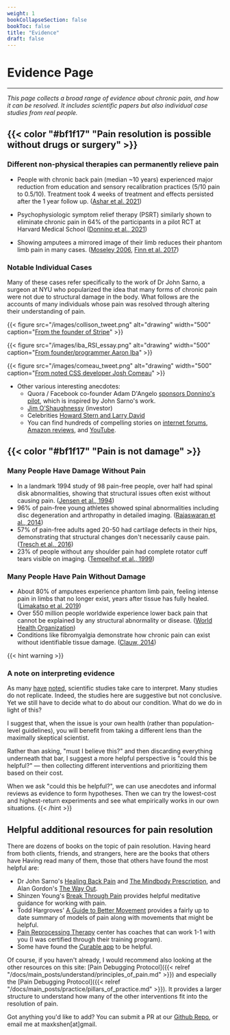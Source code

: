 ```yaml
---
weight: 1
bookCollapseSection: false
bookToc: false
title: "Evidence"
draft: false
---
```


# Evidence Page
---
*This page collects a broad range of evidence about chronic pain, and how it can be resolved. It includes scientific papers but also individual case studies from real people.*





## {{< color "#bf1f17" "Pain resolution is possible without drugs or surgery" >}} 

### Different non-physical therapies can permanently relieve pain

- People with chronic back pain (median ~10 years) experienced major reduction from education and sensory recalibration practices (5/10 pain to 0.5/10). Treatment took 4 weeks of treatment and effects persisted after the 1 year follow up. ([Ashar et al. 2021](https://watermark.silverchair.com/jamapsychiatry_ashar_2021_oi_210060_1640022091.64193.pdf))

- Psychophysiologic symptom relief therapy (PSRT) similarly shown to eliminate chronic pain in 64% of the participants in a pilot RCT at Harvard Medical School ([Donnino et al., 2021](https://journals.lww.com/painrpts/fulltext/2021/09000/Psychophysiologic_symptom_relief_therapy_for.13.aspx))

- Showing amputees a mirrored image of their limb reduces their phantom limb pain in many cases. ([Moseley 2006](http://mirrorboxtherapy.com/2.Moseley_4.pdf), [Finn et al. 2017](https://www.frontiersin.org/journals/neurology/articles/10.3389/fneur.2017.00267/full))




### Notable Individual Cases

Many of these cases refer specifically to the work of Dr John Sarno, a surgeon at NYU who popularized the idea that many forms of chronic pain were not due to structural damage in the body. What follows are the accounts of many individuals whose pain was resolved through altering their understanding of pain.

{{< figure src="/images/collison_tweet.png" alt="drawing" width="500" caption="[From the founder of Stripe](https://x.com/patrickc/status/1559737765566173185?lang=en)" >}}

{{< figure src="/images/iba_RSI_essay.png" alt="drawing" width="500" caption="[From founder/programmer Aaron Iba](https://aaroniba.net/how-i-cured-my-rsi-pain)" >}}


{{< figure src="/images/comeau_tweet.png" alt="drawing" width="500" caption="[From noted CSS developer Josh Comeau](https://twitter.com/JoshWComeau/status/1379438688602570753)" >}}


- Other various interesting anecdotes:
    -  Quora / Facebook co-founder Adam D'Angelo [sponsors Donnino's pilot](https://dangelo.quora.com/Scientific-Evidence-for-the-Sarno-Method), which is inspired by John Sarno's work.
    -  [Jim O'Shaughnessy](https://www.infiniteloopspodcast.com/liz-wallenstein-dr-michael-donnino-the-mind-body-connection-ep126/) (investor)
    - Celebrities [Howard Stern and Larry David](https://www.youtube.com/watch?v=rSKAlCZ_ef8) 
    -  You can find hundreds of compelling stories on [internet forums](https://www.tmswiki.org/forum/forums/success-stories-subforum.27/), [Amazon reviews](https://www.amazon.com/Healing-Back-Pain-Mind-Body-Connection/dp/0446392308/), and [YouTube](https://www.youtube.com/watch?v=ueDnetk5Xv8&list=PLDg8qyEOq_F66xAVlZIDV9H1Ce3J4WJtn).


## {{< color "#bf1f17" "Pain is not damage" >}} 

### Many People Have Damage Without Pain

- In a landmark 1994 study of 98 pain-free people, over half had spinal disk abnormalities, showing that structural issues often exist without causing pain. ([Jensen et al., 1994](https://www.nejm.org/doi/full/10.1056/nejm199407143310201))
- 96% of pain-free young athletes showed spinal abnormalities including disc degeneration and arthropathy in detailed imaging. ([Rajaswaran et al., 2014](https://academic.oup.com/pmj/article-abstract/90/1068/576/6992145?))
- 57% of pain-free adults aged 20-50 had cartilage defects in their hips, demonstrating that structural changes don't necessarily cause pain. ([Tresch et al., 2016](https://onlinelibrary.wiley.com/doi/pdfdirect/10.1002/jmri.25565))
- 23% of people without any shoulder pain had complete rotator cuff tears visible on imaging. ([Tempelhof et al., 1999](https://www.sciencedirect.com/science/article/abs/pii/S1058274699901489))

### Many People Have Pain Without Damage

- About 80% of amputees experience phantom limb pain, feeling intense pain in limbs that no longer exist, years after tissue has fully healed. ([Limakatso et al. 2019](https://journals.plos.org/plosone/article/file?id=10.1371/journal.pone.0240431&type=printable))
- Over 550 million people worldwide experience lower back pain that cannot be explained by any structural abnormality or disease. ([World Health Organization](https://www.who.int/news-room/fact-sheets/detail/low-back-pain))
- Conditions like fibromyalgia demonstrate how chronic pain can exist without identifiable tissue damage. ([Clauw, 2014](https://watermark.silverchair.com/jxr140001.pdf))

{{< hint warning >}}
### A note on interpreting evidence
As many [have](https://slatestarcodex.com/2014/12/12/beware-the-man-of-one-study/) [noted](https://journals.plos.org/plosmedicine/article?id=10.1371/journal.pmed.0020124&kuid=6129b2e2-a57d-49d7-ab1d-87620d9ab0df), scientific studies take care to interpret. Many studies do not replicate. Indeed, the studies here are suggestive but not conclusive. Yet we still have to decide what to do about our condition. What do we do in light of this?

I suggest that, when the issue is your own health (rather than population-level guidelines), you will benefit from taking a different lens than the maximally skeptical scientist. 

Rather than asking, "must I believe this?" and then discarding everything underneath that bar, I suggest a more helpful perspective is "could this be helpful?" — then collecting different interventions and prioritizing them based on their cost.

When we ask "could this be helpful?", we can use anecdotes and informal reviews as evidence to form hypotheses. Then we can try the lowest-cost and highest-return experiments and see what empirically works in our own situations.
{{< /hint >}}

## Helpful additional resources for pain resolution

There are dozens of books on the topic of pain resolution. Having heard from both clients, friends, and strangers, here are the books that others have 
Having read many of them, those that others have found the most helpful are:
- Dr John Sarno's [Healing Back Pain](https://www.amazon.com/Healing-Back-Pain-Mind-Body-Connection/dp/0446557684) and [The Mindbody Prescription](https://www.amazon.com/Mindbody-Prescription-Healing-Body-Pain/dp/0446675156/), and Alan Gordon's [The Way Out](https://www.amazon.com/Way-Out-Revolutionary-Scientifically-Approach/dp/0593086856/).
- Shinzen Young's [Break Through Pain](https://www.amazon.com/Break-Through-Pain-Step-Step/dp/1591791995/) provides helpful meditative guidance for working with pain.
- Todd Hargroves' [A Guide to Better Movement](https://www.amazon.com/Guide-Better-Movement-Science-Practice/dp/0991542304/) provides a fairly up to date summary of models of pain along with movements that might be helpful.
- [Pain Reprocessing Therapy](https://www.painreprocessingtherapy.com/) center has coaches that can work 1-1 with you (I was certified through their training program).
- Some have found the [Curable app](https://www.curablehealth.com) to be helpful.

Of course, if you haven't already, I would recommend also looking at the other resources on this site: [Pain Debugging Protocol]({{< relref "/docs/main_posts/understand/principles_of_pain.md" >}}) and especially the [Pain Debugging Protocol]({{< relref "/docs/main_posts/practice/pillars_of_practice.md" >}}). It provides a larger structure to understand how many of the other interventions fit into the resolution of pain.

Got anything you'd like to add? You can submit a PR at our [Github Repo](https://github.com/mxslk/DebugYourPain), or email me at maxkshen[at]gmail.

